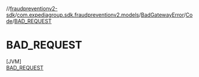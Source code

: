 //[fraudpreventionv2-sdk](../../../../../index.md)/[com.expediagroup.sdk.fraudpreventionv2.models](../../../index.md)/[BadGatewayError](../../index.md)/[Code](../index.md)/[BAD_REQUEST](index.md)

# BAD_REQUEST

[JVM]\
[BAD_REQUEST](index.md)
